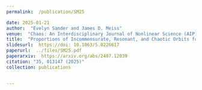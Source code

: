 ```yaml
---
permalink:  /publication/SM25

date: 2025-01-21
author:  "Evelyn Sander and James D. Meiss"
venue:  "Chaos: An Interdisciplinary Journal of Nonlinear Science (AIP)"
title:  "Proportions of Incommensurate, Resonant, and Chaotic Orbits for Torus Maps"
slidesurl:  https://doi: 10.1063/5.0226617
paperurl:  ../files/SM25.pdf
paperarxiv:  https://arxiv.org/abs/2407.12039
citation: "35, 013147 (2025)"
collection: publications


---
```

